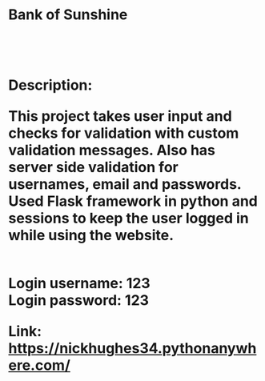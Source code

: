 <h1>Bank of Sunshine<h1><br>
<br>
Description:<br>

This project takes user input and checks for validation with custom validation messages. Also has server side validation for usernames, email and passwords. Used Flask framework in python and sessions to keep the user logged in while using the website.<br><br>

Login username: 123 <br>
Login password: 123 <br>

Link: <a href= "https://nickhughes34.pythonanywhere.com/">https://nickhughes34.pythonanywhere.com/</a>
